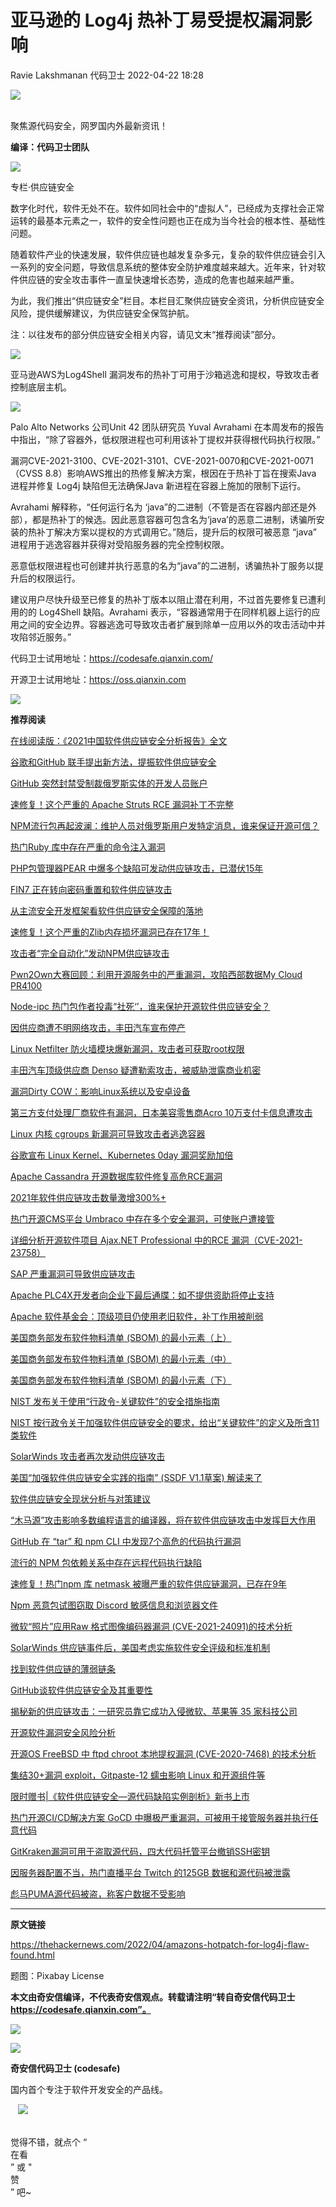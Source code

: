 #  亚马逊的 Log4j 热补丁易受提权漏洞影响   
Ravie Lakshmanan  代码卫士   2022-04-22 18:28  
  
![](https://mmbiz.qpic.cn/mmbiz_gif/Az5ZsrEic9ot90z9etZLlU7OTaPOdibteeibJMMmbwc29aJlDOmUicibIRoLdcuEQjtHQ2qjVtZBt0M5eVbYoQzlHiaw/640?wx_fmt=gif "")  
  
   
聚焦源代码安全，网罗国内外最新资讯！  
  
**编译：代码卫士团队**  
  
  
![](https://mmbiz.qpic.cn/mmbiz_png/oBANLWYScMRSylJK2k7H6mNqiaS2G6WRaeeK34cLHE6pe9VeOIHYiboAnKB0TMoayZCxFpHMLljzTnz9DnNuFiaqQ/640?wx_fmt=png "")  
  
  
专栏·供应链安全  
  
  
数字化时代，软件无处不在。软件如同社会中的“虚拟人”，已经成为支撑社会正常运转的最基本元素之一，软件的安全性问题也正在成为当今社会的根本性、基础性问题。  
  
  
随着软件产业的快速发展，软件供应链也越发复杂多元，复杂的软件供应链会引入一系列的安全问题，导致信息系统的整体安全防护难度越来越大。近年来，针对软件供应链的安全攻击事件一直呈快速增长态势，造成的危害也越来越严重。  
  
  
为此，我们推出“供应链安全”栏目。本栏目汇聚供应链安全资讯，分析供应链安全风险，提供缓解建议，为供应链安全保驾护航。  
  
  
注：以往发布的部分供应链安全相关内容，请见文末“推荐阅读”部分。  
  
![](https://mmbiz.qpic.cn/mmbiz_png/FIBZec7ucCiaWtRttKahE4rd7icPBW6mLiaWubZBfibktxAlCMH6dwLG1225lH4Xo8nmA5ENG7I4o905Qq23icpkHwg/640?wx_fmt=png "")  
  
  
  
亚马逊AWS为Log4Shell 漏洞发布的热补丁可用于沙箱逃逸和提权，导致攻击者控制底层主机。  
  
![](https://mmbiz.qpic.cn/mmbiz_png/oBANLWYScMTxlK2OIuwuiaRTrh6QcfDQCUs5ficXibQ7LJ6QFrIxkERKSg4iav05CrtE9ESrxjTrwmlEqKp94gcz7A/640?wx_fmt=png "")  
  
  
  
Palo Alto Networks 公司Unit 42 团队研究员 Yuval Avrahami 在本周发布的报告中指出，“除了容器外，低权限进程也可利用该补丁提权并获得根代码执行权限。”  
  
漏洞CVE-2021-3100、CVE-2021-3101、CVE-2021-0070和CVE-2021-0071（CVSS 8.8）影响AWS推出的热修复解决方案，根因在于热补丁旨在搜索Java 进程并修复 Log4j 缺陷但无法确保Java 新进程在容器上施加的限制下运行。  
  
Avrahami 解释称，“任何运行名为 ‘java”的二进制（不管是否在容器内部还是外部），都是热补丁的候选。因此恶意容器可包含名为‘java’的恶意二进制，诱骗所安装的热补丁解决方案以提权的方式调用它。”随后，提升后的权限可被恶意 “java” 进程用于逃逸容器并获得对受陷服务器的完全控制权限。  
  
恶意低权限进程也可创建并执行恶意的名为“java”的二进制，诱骗热补丁服务以提升后的权限运行。  
  
建议用户尽快升级至已修复的热补丁版本以阻止潜在利用，不过首先要修复已遭利用的的 Log4Shell 缺陷。Avrahami 表示，“容器通常用于在同样机器上运行的应用之间的安全边界。容器逃逸可导致攻击者扩展到除单一应用以外的攻击活动中并攻陷邻近服务。”  
  
  
  
代码卫士试用地址：https://codesafe.qianxin.com/  
  
开源卫士试用地址：https://oss.qianxin.com  
  
![](https://mmbiz.qpic.cn/mmbiz_jpg/oBANLWYScMT4QCceQrzkl9UCTMzuwofebvpHqFAodawkCmjhdIfic9AKTI40OabFruGyKrM9SiaKYIKjoaqPONKg/640?wx_fmt=jpeg "")  
  
  
  
  
  
  
  
  
  
**推荐阅读**  
  
[在线阅读版：《2021中国软件供应链安全分析报告》全文](http://mp.weixin.qq.com/s?__biz=MzI2NTg4OTc5Nw==&mid=2247505380&idx=1&sn=01d2f5af200abc6bb20411ee8f17b6b5&chksm=ea94e48edde36d98f20b66aecf9f359e49226b411872bcea527fcca0a5de018f407415313800&scene=21#wechat_redirect)  
  
  
[谷歌和GitHub 联手提出新方法，提振软件供应链安全](http://mp.weixin.qq.com/s?__biz=MzI2NTg4OTc5Nw==&mid=2247511288&idx=1&sn=95ab4b2da101f01d766a05e120771c14&chksm=ea949d92dde314840f1ff2ae210cb525b81b8a51ea5041663de91c626b3fc40c09a8c586fb6b&scene=21#wechat_redirect)  
  
  
[GitHub 突然封禁受制裁俄罗斯实体的开发人员账户](http://mp.weixin.qq.com/s?__biz=MzI2NTg4OTc5Nw==&mid=2247511412&idx=1&sn=6b428b8d92a533d2fc8203f812dcf0bb&chksm=ea949c1edde3150890bde9fe031886ffcfa5007de9e2efc31dbba158dd3ebab81128609a9655&scene=21#wechat_redirect)  
  
  
[速修复！这个严重的 Apache Struts RCE 漏洞补丁不完整](http://mp.weixin.qq.com/s?__biz=MzI2NTg4OTc5Nw==&mid=2247511361&idx=1&sn=540cad65022d11423a868f977b4fe663&chksm=ea949c2bdde3153d70ed1c43058c67f7e846f30ea1d2f562389edf804ace5c6bf19621f5bf6e&scene=21#wechat_redirect)  
  
  
[NPM流行包再起波澜：维护人员对俄罗斯用户发特定消息，谁来保证开源可信？](http://mp.weixin.qq.com/s?__biz=MzI2NTg4OTc5Nw==&mid=2247511319&idx=1&sn=32793c16c49075815d576cedb430aeb9&chksm=ea949c7ddde3156b7932ea3ffe524fdcbd627b2fe2f5e2280b0c48572b3342ef0f74816b061a&scene=21#wechat_redirect)  
  
  
[热门Ruby 库中存在严重的命令注入漏洞](http://mp.weixin.qq.com/s?__biz=MzI2NTg4OTc5Nw==&mid=2247511304&idx=1&sn=25c992c5e2ab4d11a0999e24aad7e99f&chksm=ea949c62dde315740aaed89313af106be88e2a05e42f72263bcdffc84ccce7dc5c18f0b018cf&scene=21#wechat_redirect)  
  
  
[PHP包管理器PEAR 中爆多个缺陷可发动供应链攻击，已潜伏15年](http://mp.weixin.qq.com/s?__biz=MzI2NTg4OTc5Nw==&mid=2247511248&idx=1&sn=87c97b4011784f136a91cb153c751622&chksm=ea949dbadde314ac482120774c44f03d2dc955e64635389f27d19a6f3e8cb1b786d5298889b8&scene=21#wechat_redirect)  
  
  
[FIN7 正在转向密码重置和软件供应链攻击](http://mp.weixin.qq.com/s?__biz=MzI2NTg4OTc5Nw==&mid=2247511248&idx=2&sn=3618e8bb492442ad7874823aeb44791c&chksm=ea949dbadde314acd88b1ad2e32bb8c2e70660bae3f14b907dfeee6565a4672dc5d34a88643c&scene=21#wechat_redirect)  
  
  
[从主流安全开发框架看软件供应链安全保障的落地](http://mp.weixin.qq.com/s?__biz=MzI2NTg4OTc5Nw==&mid=2247511184&idx=1&sn=9e86e8e158447466dc2dd67f119d2adc&chksm=ea949dfadde314ec16c13aeb31adc0f3be4636f1f4316bdb5105e0e8f4f9615ea62717afb1d8&scene=21#wechat_redirect)  
  
  
[速修复！这个严重的Zlib内存损坏漏洞已存在17年！](http://mp.weixin.qq.com/s?__biz=MzI2NTg4OTc5Nw==&mid=2247511184&idx=2&sn=438f0c5220e818e09de686ce8eea2150&chksm=ea949dfadde314ecf664c4a32aef7878679cef9bc59ed73a7578cb581f6420b470bf3a9b1c32&scene=21#wechat_redirect)  
  
  
[攻击者“完全自动化”发动NPM供应链攻击](http://mp.weixin.qq.com/s?__biz=MzI2NTg4OTc5Nw==&mid=2247511136&idx=2&sn=1666a56e727766fd72254b952d54ac89&chksm=ea949d0adde3141cd8b544edd6d6df0ee40223df74f7d3753ce9dc03ab805137e120e9482d2b&scene=21#wechat_redirect)  
  
  
[Pwn2Own大赛回顾：利用开源服务中的严重漏洞，攻陷西部数据My Cloud PR4100](http://mp.weixin.qq.com/s?__biz=MzI2NTg4OTc5Nw==&mid=2247511095&idx=1&sn=e1f0122f82889cda652d6febbba2879c&chksm=ea949d5ddde3144b2fb52dbbfc2b76961538c21d7e9adc3e02bc2a3b4fb6d592755c393b2cf6&scene=21#wechat_redirect)  
  
  
[Node-ipc 热门包作者投毒“社死‘’，谁来保护开源软件供应链安全？](http://mp.weixin.qq.com/s?__biz=MzI2NTg4OTc5Nw==&mid=2247510952&idx=1&sn=b0ddfd49a3256347b2a86acd613fd0dc&chksm=ea949ac2dde313d40e0588114557280436b481dbd4865c4b6c8e5554c4db12da542d51d1d6b4&scene=21#wechat_redirect)  
  
  
[因供应商遭不明网络攻击，丰田汽车宣布停产](http://mp.weixin.qq.com/s?__biz=MzI2NTg4OTc5Nw==&mid=2247510707&idx=1&sn=66432bea8eda7ad73db1a0406b5f3c31&chksm=ea949bd9dde312cfdc46f04b0dcafcfdeb0a2022bc179af8a2483ab6ffe1b13231b2e9791bc5&scene=21#wechat_redirect)  
  
  
[Linux Netfilter 防火墙模块爆新漏洞，攻击者可获取root权限](http://mp.weixin.qq.com/s?__biz=MzI2NTg4OTc5Nw==&mid=2247510935&idx=1&sn=abed359e001b052b305b7d0145fecffd&chksm=ea949afddde313ebee42c3fcc7ad6069c73819148f04ea443d4aa91b090f33f919ce34f2e32a&scene=21#wechat_redirect)  
  
  
[丰田汽车顶级供应商 Denso 疑遭勒索攻击，被威胁泄露商业机密](http://mp.weixin.qq.com/s?__biz=MzI2NTg4OTc5Nw==&mid=2247510883&idx=1&sn=a3a7de413f3ddebaea440dbbd3c14870&chksm=ea949a09dde3131f99ad55605d1d77058e166be0b3fdacf7d0a6765ba464d5d46e9efb6c99bd&scene=21#wechat_redirect)  
  
  
[漏洞Dirty COW：影响Linux系统以及安卓设备](http://mp.weixin.qq.com/s?__biz=MzI2NTg4OTc5Nw==&mid=2247485656&idx=2&sn=7f74dd9aba0b235b8d3b3d2330a6b413&chksm=ea9739b2dde0b0a4de4eab6b869994718b21d05adc050482c09fe59e627e213742731a619f9e&scene=21#wechat_redirect)  
  
  
[第三方支付处理厂商软件有漏洞，日本美容零售商Acro 10万支付卡信息遭攻击](http://mp.weixin.qq.com/s?__biz=MzI2NTg4OTc5Nw==&mid=2247510779&idx=1&sn=117b76a4e0cb1249780e84130b156d95&chksm=ea949b91dde312876e4e7130615a486687f99a9c2b720741f966855340fe2ad9c6dbd7eb1d19&scene=21#wechat_redirect)  
  
  
[Linux 内核 cgroups 新漏洞可导致攻击者逃逸容器](http://mp.weixin.qq.com/s?__biz=MzI2NTg4OTc5Nw==&mid=2247510779&idx=3&sn=54df93757ec26efb9a333f79665dbcf4&chksm=ea949b91dde31287c214b2b6b318cb59758a29229f6eaa7e9e66c49c772e415ff7c5c43d4293&scene=21#wechat_redirect)  
  
  
[谷歌宣布 Linux Kernel、Kubernetes 0day 漏洞奖励加倍](http://mp.weixin.qq.com/s?__biz=MzI2NTg4OTc5Nw==&mid=2247510538&idx=1&sn=a9a27b42e41b2806b88b7426cfa96d0b&chksm=ea949b60dde312761990cbeffc2d79d9c0c9f94ec83fb5a1a19f57729d3fb1451504afdc9e41&scene=21#wechat_redirect)  
  
  
[Apache Cassandra 开源数据库软件修复高危RCE漏洞](http://mp.weixin.qq.com/s?__biz=MzI2NTg4OTc5Nw==&mid=2247510538&idx=2&sn=1d92fa67b48167800ad01baa90c58cbd&chksm=ea949b60dde312765657b9d469ce2b1b6befbad085737df863891995b40982a6109939fb82b2&scene=21#wechat_redirect)  
  
  
[2021年软件供应链攻击数量激增300%+](http://mp.weixin.qq.com/s?__biz=MzI2NTg4OTc5Nw==&mid=2247510233&idx=1&sn=3e60806d44416ecd5c415f5c868a18da&chksm=ea9499b3dde310a584906dee6956573e3bb5792b2c2e2958d37a2fb85399c86865ed90232950&scene=21#wechat_redirect)  
  
  
[热门开源CMS平台 Umbraco 中存在多个安全漏洞，可使账户遭接管](http://mp.weixin.qq.com/s?__biz=MzI2NTg4OTc5Nw==&mid=2247510233&idx=3&sn=a3b6ac9c3a90291e1ce56a9111954282&chksm=ea9499b3dde310a51a41d289f8a10f64e2c5ebf719f58180cb79ed8ed31461d68341b1aa6ab4&scene=21#wechat_redirect)  
  
  
[详细分析开源软件项目 Ajax.NET Professional 中的RCE 漏洞（CVE-2021-23758）](http://mp.weixin.qq.com/s?__biz=MzI2NTg4OTc5Nw==&mid=2247510219&idx=1&sn=447ae424f8fd668bc5f8eef2a602ea5b&chksm=ea9499a1dde310b71a26c26d5449219cff70a0ce14cb46554844d5ac0affd4e330a4f4749d98&scene=21#wechat_redirect)  
  
  
[SAP 严重漏洞可导致供应链攻击](http://mp.weixin.qq.com/s?__biz=MzI2NTg4OTc5Nw==&mid=2247510205&idx=1&sn=67bf82c9a4e12472004c1640e2ac783b&chksm=ea9499d7dde310c151feaff7a553b0bdd95c645f7cb87f1be6ecce063acce2bb74a15a2750c6&scene=21#wechat_redirect)  
  
  
[Apache PLC4X开发者向企业下最后通牒：如不提供资助将停止支持](http://mp.weixin.qq.com/s?__biz=MzI2NTg4OTc5Nw==&mid=2247510155&idx=1&sn=a2943bec45f34e56f795b4ba7ed57655&chksm=ea9499e1dde310f792f6c63e8b3c03648d2d823b712f271f1bc325eacdc364246271b15256cf&scene=21#wechat_redirect)  
  
  
[Apache 软件基金会：顶级项目仍使用老旧软件，补丁作用被削弱](http://mp.weixin.qq.com/s?__biz=MzI2NTg4OTc5Nw==&mid=2247510155&idx=2&sn=62802c55d973cf37f4f7a37c45837363&chksm=ea9499e1dde310f727db79a580319fb04aec38ab014b8dcd1c27f5238efa336137d854ae2452&scene=21#wechat_redirect)  
  
  
[美国商务部发布软件物料清单 (SBOM) 的最小元素（上）](http://mp.weixin.qq.com/s?__biz=MzI2NTg4OTc5Nw==&mid=2247509892&idx=1&sn=f149d024a5a8742859d3b08d90a9111e&chksm=ea9496eedde31ff8e60949842119828151d8a0200b56b5f524e2851e9a5913ba90b605ad7fed&scene=21#wechat_redirect)  
  
  
[美国商务部发布软件物料清单 (SBOM) 的最小元素（中）](http://mp.weixin.qq.com/s?__biz=MzI2NTg4OTc5Nw==&mid=2247509894&idx=1&sn=b4815181d043ae4843fd1d3cea5e196b&chksm=ea9496ecdde31ffa29e43cbaf6c60811908b0eb21e9fd1e23d7c161ae675cb83b35359bcfb08&scene=21#wechat_redirect)  
  
  
[美国商务部发布软件物料清单 (SBOM) 的最小元素（下）](http://mp.weixin.qq.com/s?__biz=MzI2NTg4OTc5Nw==&mid=2247509930&idx=1&sn=3573aa307f009e3709fcbb2ac5498e66&chksm=ea9496c0dde31fd6d2f330cd5526fe409c08648ef2236d4674ae043a9939d95df908121c8f93&scene=21#wechat_redirect)  
  
  
[NIST 发布关于使用“行政令-关键软件”的安全措施指南](http://mp.weixin.qq.com/s?__biz=MzI2NTg4OTc5Nw==&mid=2247506349&idx=1&sn=de0ec8e30d9d450d5c012cf6b04f56e2&chksm=ea94e8c7dde361d1855712b0293576d8dc6ec4b2bab7eb07bdcf6a1aeed7931720d627b4fbf7&scene=21#wechat_redirect)  
  
  
[NIST 按行政令关于加强软件供应链安全的要求，给出“关键软件”的定义及所含11类软件](http://mp.weixin.qq.com/s?__biz=MzI2NTg4OTc5Nw==&mid=2247506111&idx=1&sn=f95e8a7869cd5713b16eb541d051cc19&chksm=ea94e9d5dde360c3faa5ba960bbe4e2221d871e29b214c3e75b119263329746390183d9de68c&scene=21#wechat_redirect)  
  
  
[SolarWinds 攻击者再次发动供应链攻击](http://mp.weixin.qq.com/s?__biz=MzI2NTg4OTc5Nw==&mid=2247509600&idx=2&sn=e35fa9cf222ea6289fbccd1276d3424f&chksm=ea94970adde31e1ccd97458f9208293b83ea8d920841d400774f42afaf7ce252be14ea51ec35&scene=21#wechat_redirect)  
  
  
[美国“加强软件供应链安全实践的指南” (SSDF V1.1草案) 解读来了](http://mp.weixin.qq.com/s?__biz=MzI2NTg4OTc5Nw==&mid=2247509546&idx=1&sn=a653c828fee1a84f0e19710a32acbdf5&chksm=ea949740dde31e56a33e9a0ba7381819fff434c3c7fa2df37370857dd84cade62378d842fd0b&scene=21#wechat_redirect)  
  
  
[软件供应链安全现状分析与对策建议](http://mp.weixin.qq.com/s?__biz=MzI2NTg4OTc5Nw==&mid=2247509439&idx=1&sn=8b200b3b2f8f1592fbec92d09e333e87&chksm=ea9494d5dde31dc39ee18a8ddebe127b601f615f798e4e1a524d0170b6596afea8f02b9f3c0e&scene=21#wechat_redirect)  
  
  
[“木马源”攻击影响多数编程语言的编译器，将在软件供应链攻击中发挥巨大作用](http://mp.weixin.qq.com/s?__biz=MzI2NTg4OTc5Nw==&mid=2247508877&idx=1&sn=8d51c2455cf523904c054a0396f94e87&chksm=ea9492e7dde31bf1510754ac2a12aba8deefa06d5ec5d94c759f12d8213d03fe438850192eba&scene=21#wechat_redirect)  
  
  
[GitHub 在 “tar” 和 npm CLI 中发现7个高危的代码执行漏洞](http://mp.weixin.qq.com/s?__biz=MzI2NTg4OTc5Nw==&mid=2247507788&idx=2&sn=85eaec0dd13a76f5eda4cbf022bff87c&chksm=ea94ee26dde36730646cce927f8c597ec96be40b0e5200e5341f2340d7f76fedb4175dc270d5&scene=21#wechat_redirect)  
  
  
[流行的 NPM 包依赖关系中存在远程代码执行缺陷](http://mp.weixin.qq.com/s?__biz=MzI2NTg4OTc5Nw==&mid=2247507695&idx=2&sn=1f32c3c66db05d617894efb36c680a30&chksm=ea94ef85dde366930a17a487f4d0d4cd298ad7e80a79fc2b298b3a5097cab26136d762023819&scene=21#wechat_redirect)  
  
  
[速修复！热门npm 库 netmask 被曝严重的软件供应链漏洞，已存在9年](http://mp.weixin.qq.com/s?__biz=MzI2NTg4OTc5Nw==&mid=2247502778&idx=1&sn=5ad11d4289635b5d7f945c54cb2129f7&chksm=ea94fad0dde373c66f5c2024246f5c824cac549ac3dcfd85cc67fb238dabca34d7316fef9f65&scene=21#wechat_redirect)  
  
  
[Npm 恶意包试图窃取 Discord 敏感信息和浏览器文件](http://mp.weixin.qq.com/s?__biz=MzI2NTg4OTc5Nw==&mid=2247494834&idx=2&sn=440c63e119a2e7827b83a08d4f665f4d&chksm=ea94ddd8dde354ce35f85b6022c626d9191ab27cd16f02308ee54c33783e00a7a9061986fb74&scene=21#wechat_redirect)  
  
  
[微软“照片”应用Raw 格式图像编码器漏洞 (CVE-2021-24091)的技术分析](http://mp.weixin.qq.com/s?__biz=MzI2NTg4OTc5Nw==&mid=2247502693&idx=1&sn=0daf4033d561438e292f3eb4f09e5a9d&chksm=ea94fa0fdde37319e7b1a6767bf76396b3b91e1326ef9e397b38fe69443f651d7f52581ff9ec&scene=21#wechat_redirect)  
  
  
[SolarWinds 供应链事件后，美国考虑实施软件安全评级和标准机制](http://mp.weixin.qq.com/s?__biz=MzI2NTg4OTc5Nw==&mid=2247502539&idx=1&sn=a3452bb512355a45d323e75d24a5e38c&chksm=ea94fba1dde372b70045a76c19ed65df816838698c6a7f0eaefa5587dfa89684aedcd9c6d683&scene=21#wechat_redirect)  
  
  
[找到软件供应链的薄弱链条](http://mp.weixin.qq.com/s?__biz=MzI2NTg4OTc5Nw==&mid=2247502483&idx=1&sn=afe45ab3ddd296de491255858d758821&chksm=ea94fbf9dde372ef7255f65c777b0f881f9268d4ce43a6f77e62cb356e67df09fdc4421eff09&scene=21#wechat_redirect)  
  
  
[GitHub谈软件供应链安全及其重要性](http://mp.weixin.qq.com/s?__biz=MzI2NTg4OTc5Nw==&mid=2247502285&idx=1&sn=9815231c5e1c5e72f66258ae090020a1&chksm=ea94f8a7dde371b1ae04a6aaa9eb6cdba5a20abee2ec4f6729cab757d40d16bcf37d201eebd8&scene=21#wechat_redirect)  
  
  
[揭秘新的供应链攻击：一研究员靠它成功入侵微软、苹果等 35 家科技公司](http://mp.weixin.qq.com/s?__biz=MzI2NTg4OTc5Nw==&mid=2247502189&idx=1&sn=14904e47dc36ba963579fa48bc36620c&chksm=ea94f807dde37111d8c72ddcfd27fa084917be4bcec5330cffa82c957c4c39a48634a9207039&scene=21#wechat_redirect)  
  
  
[开源软件漏洞安全风险分析](http://mp.weixin.qq.com/s?__biz=MzI2NTg4OTc5Nw==&mid=2247501564&idx=1&sn=4605ae4b98c423e354d7ec3af81eda5f&chksm=ea94f796dde37e80ea0e4d924c28b6abbf03fe882c4359757bc0082c7c2ac49f2bc3011a5847&scene=21#wechat_redirect)  
  
  
[开源OS FreeBSD 中 ftpd chroot 本地提权漏洞 (CVE-2020-7468) 的技术分析](http://mp.weixin.qq.com/s?__biz=MzI2NTg4OTc5Nw==&mid=2247499356&idx=1&sn=f95ec3f9ca222c3ccef3d1162af259b8&chksm=ea94cf36dde34620d380b15d760f31aa5b3729cc379fa68a784ddcefde453df7db3a28a99f29&scene=21#wechat_redirect)  
  
  
[集结30+漏洞 exploit，Gitpaste-12 蠕虫影响 Linux 和开源组件等](http://mp.weixin.qq.com/s?__biz=MzI2NTg4OTc5Nw==&mid=2247499326&idx=2&sn=c4799bc67a235c3a5a9f278de525696a&chksm=ea94cf54dde3464296c96cebbf9c0ac1aeb0cf9b70bc2c2b740cb8dcd2333b4a0043d00dd109&scene=21#wechat_redirect)  
  
  
[限时赠书|《软件供应链安全—源代码缺陷实例剖析》新书上市](http://mp.weixin.qq.com/s?__biz=MzI2NTg4OTc5Nw==&mid=2247507507&idx=1&sn=9bca6947933a205abe70545cc4bf0600&chksm=ea94ef59dde3664f1e08932c5bca27a5f687f5442b87349e4a024e5e5ffc49ac33fa62636d88&scene=21#wechat_redirect)  
  
  
[热门开源CI/CD解决方案 GoCD 中曝极严重漏洞，可被用于接管服务器并执行任意代码](http://mp.weixin.qq.com/s?__biz=MzI2NTg4OTc5Nw==&mid=2247508832&idx=1&sn=bac2576345afca50ce02e42e2b32162b&chksm=ea94920adde31b1c9de180a18739a4121c8a470d0bf9c29051e309927a9fec05601b1e7d7596&scene=21#wechat_redirect)  
  
  
[GitKraken漏洞可用于盗取源代码，四大代码托管平台撤销SSH密钥](http://mp.weixin.qq.com/s?__biz=MzI2NTg4OTc5Nw==&mid=2247508328&idx=2&sn=20845a55550656891327eb22afa578f1&chksm=ea949002dde3191422a2853c4f0d94a1724e27b877b15a947eb6dd04bafb5530778d5b1ec430&scene=21#wechat_redirect)  
  
  
[因服务器配置不当，热门直播平台 Twitch 的125GB 数据和源代码被泄露](http://mp.weixin.qq.com/s?__biz=MzI2NTg4OTc5Nw==&mid=2247508253&idx=1&sn=f294dd10f2b63f89cf06cea39073f247&chksm=ea949077dde319617f57b4a2ec5415ec8f5f6c9bbed8c22fd1d2f03cfc464b1cce59cd4bf11a&scene=21#wechat_redirect)  
  
  
[彪马PUMA源代码被盗，称客户数据不受影响](http://mp.weixin.qq.com/s?__biz=MzI2NTg4OTc5Nw==&mid=2247507826&idx=1&sn=2e6e2758899754d132df1e228cedac77&chksm=ea94ee18dde3670e95fb49cf3ee2427b4235c7c11ac2972a44d1c942991944e6832cdb28b4ba&scene=21#wechat_redirect)  
  
  
  
****  
**原文链接**  
  
https://thehackernews.com/2022/04/amazons-hotpatch-for-log4j-flaw-found.html  
  
  
题图：Pixabay License  
  
  
  
**本文由奇安信编译，不代表奇安信观点。转载请注明“转自奇安信代码卫士 https://codesafe.qianxin.com”。**  
  
  
  
  
![](https://mmbiz.qpic.cn/mmbiz_jpg/oBANLWYScMSf7nNLWrJL6dkJp7RB8Kl4zxU9ibnQjuvo4VoZ5ic9Q91K3WshWzqEybcroVEOQpgYfx1uYgwJhlFQ/640?wx_fmt=jpeg "")  
  
![](https://mmbiz.qpic.cn/mmbiz_jpg/oBANLWYScMQjfQ8ZhaOGYOwiaOkCe6UVnwG4PcibqI6sJ3rojqp5qaJa0wA2lxYb0VKwria7pHqS9rJwSPSykjMsA/640?wx_fmt=jpeg "")  
  
**奇安信代码卫士 (codesafe)**  
  
国内首个专注于软件开发安全的产品线。  
  
   ![](https://mmbiz.qpic.cn/mmbiz_gif/oBANLWYScMQ5iciaeKS21icDIWSVd0M9zEhicFK0rbCJOrgpc09iaH6nvqvsIdckDfxH2K4tu9CvPJgSf7XhGHJwVyQ/640?wx_fmt=gif "")  
  
   
觉得不错，就点个 “  
在看  
” 或 "  
赞  
” 吧~  
